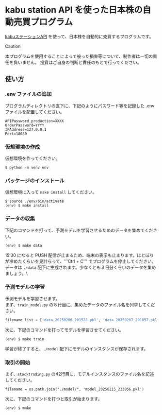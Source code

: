 # kabu station API を使った日本株の自動売買プログラム

[kabuステーションAPI](https://kabucom.github.io/kabusapi/ptal/) を使って、日本株を自動的に売買するプログラムです。

> [!CAUTION]
> 本プログラムを使用することによって被った損害等について、制作者は一切の責任を負いません。
> 投資はご自身の判断と責任のもとで行ってください。

## 使い方

### .env ファイルの追加

プログラムディレクトリの直下に、下記のようにパスワード等を記録した .env ファイルを配置してください。

```:.env
APIPassword_production=XXXX
OrderPassword=YYYY
IPAddress=127.0.0.1
Port=18080
```

### 仮想環境の作成

仮想環境を作ってください。

```
$ python -m venv env
```

### パッケージのインストール

仮想環境に入って ```make install``` してください。

```
$ source ./env/bin/activate
(env) $ make install
```
### データの収集

下記のコマンドを打って、予測モデルを学習させるためのデータを集めてください。

```
(env) $ make data
```

15:30 になると PUSH 配信が止まるため、端末の表示も止まります。ほとぼりが冷めたくらいを見計らって、'''Ctrl + C''' でプログラムを停止してください。
データは ```./data``` 配下に生成されます。少なくとも３日分くらいのデータを集めましょう。\

### 予測モデルの学習

予測モデルを学習させます。\
まず、```train_model.py``` の８行目に、集めたデータのファイル名を列挙してください。

```python
filename_list = ['data_20250206_201528.pkl', 'data_20250207_201857.pkl', ... , 'data_20250212_192845.pkl']
```

次に、下記のコマンドを打ってモデルを学習させてください。

```
(env) $ make train
```

学習が終了すると、```./model``` 配下にモデルのインスタンスが保存されます。

### 取引の開始

まず、```stocktrading.py``` の42行目に、モデルインスタンスのファイル名を記述してください。

```
filename = os.path.join("./model/", 'model_20250215_233856.pkl')
```

次に、下記のコマンドを打つと取引が始まります。

```
(env) $ make
```


